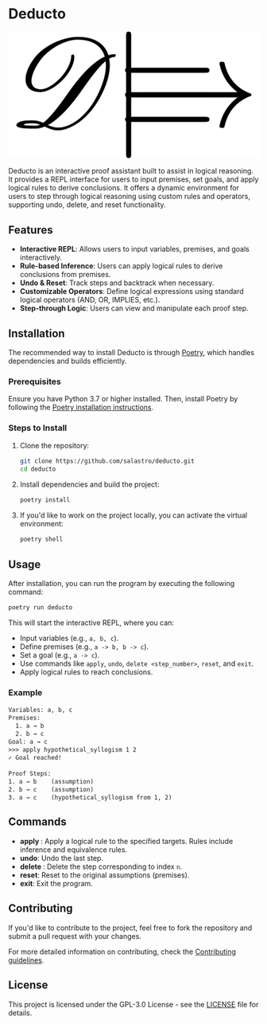 # Deducto

![Deducto Logo](logo.png)

Deducto is an interactive proof assistant built to assist in logical reasoning. It provides a REPL interface for users to input premises, set goals, and apply logical rules to derive conclusions. It offers a dynamic environment for users to step through logical reasoning using custom rules and operators, supporting undo, delete, and reset functionality.

## Features

- **Interactive REPL**: Allows users to input variables, premises, and goals interactively.
- **Rule-based Inference**: Users can apply logical rules to derive conclusions from premises.
- **Undo & Reset**: Track steps and backtrack when necessary.
- **Customizable Operators**: Define logical expressions using standard logical operators (AND, OR, IMPLIES, etc.).
- **Step-through Logic**: Users can view and manipulate each proof step.

## Installation

The recommended way to install Deducto is through [Poetry](https://python-poetry.org/), which handles dependencies and builds efficiently.

### Prerequisites

Ensure you have Python 3.7 or higher installed. Then, install Poetry by following the [Poetry installation instructions](https://python-poetry.org/docs/#installation).

### Steps to Install

1. Clone the repository:

   ```bash
   git clone https://github.com/salastro/deducto.git
   cd deducto
   ```

2. Install dependencies and build the project:

   ```bash
   poetry install
   ```

3. If you'd like to work on the project locally, you can activate the virtual environment:

   ```bash
   poetry shell
   ```

## Usage

After installation, you can run the program by executing the following command:

```bash
poetry run deducto
```

This will start the interactive REPL, where you can:

- Input variables (e.g., `a, b, c`).
- Define premises (e.g., `a -> b, b -> c`).
- Set a goal (e.g., `a -> c`).
- Use commands like `apply`, `undo`, `delete <step_number>`, `reset`, and `exit`.
- Apply logical rules to reach conclusions.

### Example

```
Variables: a, b, c
Premises:
  1. a → b
  2. b → c
Goal: a → c
>>> apply hypothetical_syllogism 1 2
✓ Goal reached!

Proof Steps:
1. a → b    (assumption)
2. b → c    (assumption)
3. a → c    (hypothetical_syllogism from 1, 2)
```

## Commands

- **apply <rule> <target>**: Apply a logical rule to the specified targets. Rules include inference and equivalence rules.
- **undo**: Undo the last step.
- **delete <n>**: Delete the step corresponding to index `n`.
- **reset**: Reset to the original assumptions (premises).
- **exit**: Exit the program.

## Contributing

If you'd like to contribute to the project, feel free to fork the repository and submit a pull request with your changes.

For more detailed information on contributing, check the [Contributing guidelines](CONTRIBUTING.md).

## License

This project is licensed under the GPL-3.0 License - see the [LICENSE](LICENSE) file for details.
